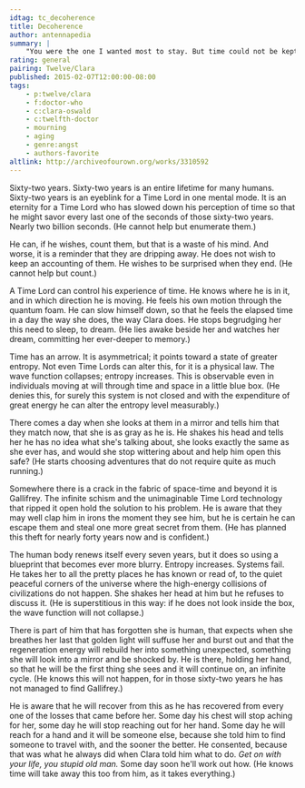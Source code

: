 ```yaml
---
idtag: tc_decoherence
title: Decoherence
author: antennapedia
summary: |
    "You were the one I wanted most to stay. But time could not be kept at bay. The more it goes, the more it's gone - the more it takes away." - Poem by Lang Leav, prompt for Twelve about Clara*
rating: general
pairing: Twelve/Clara
published: 2015-02-07T12:00:00-08:00
tags:
    - p:twelve/clara
    - f:doctor-who
    - c:clara-oswald
    - c:twelfth-doctor
    - mourning
    - aging
    - genre:angst
    - authors-favorite
altlink: http://archiveofourown.org/works/3310592
---
```

Sixty-two years. Sixty-two years is an entire lifetime for many humans. Sixty-two years is an eyeblink for a Time Lord in one mental mode. It is an eternity for a Time Lord who has slowed down his perception of time so that he might savor every last one of the seconds of those sixty-two years. Nearly two billion seconds. (He cannot help but enumerate them.)

He can, if he wishes, count them, but that is a waste of his mind. And worse, it is a reminder that they are dripping away. He does not wish to keep an accounting of them. He wishes to be surprised when they end. (He cannot help but count.)

A Time Lord can control his experience of time. He knows where he is in it, and in which direction he is moving. He feels his own motion through the quantum foam. He can slow himself down, so that he feels the elapsed time in a day the way she does, the way Clara does. He stops begrudging her this need to sleep, to dream. (He lies awake beside her and watches her dream, committing her ever-deeper to memory.)

Time has an arrow. It is asymmetrical; it points toward a state of greater entropy. Not even Time Lords can alter this, for it is a physical law. The wave function collapses; entropy increases. This is observable even in individuals moving at will through time and space in a little blue box. (He denies this, for surely this system is not closed and with the expenditure of great energy he can alter the entropy level measurably.)

There comes a day when she looks at them in a mirror and tells him that they match now, that she is as gray as he is. He shakes his head and tells her he has no idea what she's talking about, she looks exactly the same as she ever has, and would she stop wittering about and help him open this safe? (He starts choosing adventures that do not require quite as much running.)

Somewhere there is a crack in the fabric of space-time and beyond it is Gallifrey. The infinite schism and the unimaginable Time Lord technology that ripped it open hold the solution to his problem. He is aware that they may well clap him in irons the moment they see him, but he is certain he can escape them and steal one more great secret from them. (He has planned this theft for nearly forty years now and is confident.)

The human body renews itself every seven years, but it does so using a blueprint that becomes ever more blurry. Entropy increases. Systems fail. He takes her to all the pretty places he has known or read of, to the quiet peaceful corners of the universe where the high-energy collisions of civilizations do not happen. She shakes her head at him but he refuses to discuss it. (He is superstitious in this way: if he does not look inside the box, the wave function will not collapse.)

There is part of him that has forgotten she is human, that expects when she breathes her last that golden light will suffuse her and burst out and that the regeneration energy will rebuild her into something unexpected, something she will look into a mirror and be shocked by. He is there, holding her hand, so that he will be the first thing she sees and it will continue on, an infinite cycle. (He knows this will not happen, for in those sixty-two years he has not managed to find Gallifrey.)

He is aware that he will recover from this as he has recovered from every one of the losses that came before her. Some day his chest will stop aching for her, some day he will stop reaching out for her hand. Some day he will reach for a hand and it will be someone else, because she told him to find someone to travel with, and the sooner the better. He consented, because that was what he always did when Clara told him what to do. *Get on with your life, you stupid old man.* Some day soon he'll work out how. (He knows time will take away this too from him, as it takes everything.)
